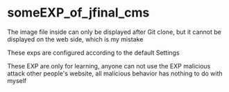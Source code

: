 # someEXP_of_jfinal_cms
The image file inside can only be displayed after Git clone, but it cannot be displayed on the web side, which is my mistake

These exps are configured according to the default Settings

These EXP are only for learning, anyone can not use the EXP malicious attack other people's website, all malicious behavior has nothing to do with myself
